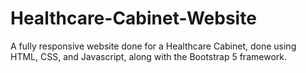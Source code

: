 # Healthcare-Cabinet-Website

A fully responsive website done for a Healthcare Cabinet, done using HTML, CSS, and Javascript, along with the Bootstrap 5 framework.
